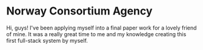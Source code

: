 # Norway Consortium Agency
Hi, guys! I've been applying myself into a final paper work for a lovely friend of mine. 
It was a really great time to me and my knowledge creating this first full-stack system by myself.
